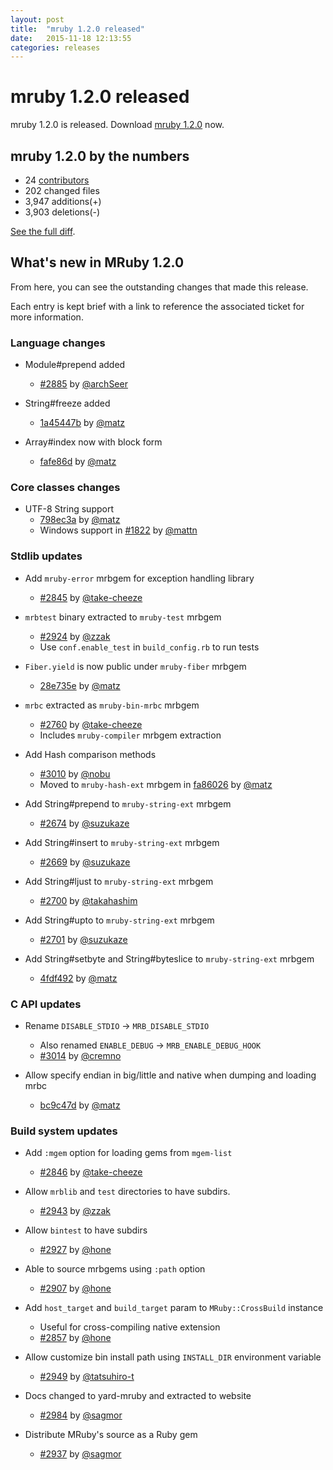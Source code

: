 ```yaml
---
layout: post
title:  "mruby 1.2.0 released"
date:   2015-11-18 12:13:55
categories: releases
---
```


mruby 1.2.0 released
====================

mruby 1.2.0 is released. Download [mruby 1.2.0][mruby-1.2.0-dl] now.

[mruby-1.2.0-dl]: https://github.com/mruby/mruby/archive/1.2.0.zip

## mruby 1.2.0 by the numbers

* 24 [contributors](contributors)
* 202 changed files
* 3,947 additions(+)
* 3,903 deletions(-)

[See the full diff](https://github.com/mruby/mruby/compare/1.1.0...1.2.0).

## What's new in MRuby 1.2.0

From here, you can see the outstanding changes that made this release.

Each entry is kept brief with a link to reference the associated ticket for
more information.


### Language changes

* Module#prepend added
  * [#2885](https://github.com/mruby/mruby/pull/2885) by [@archSeer](archSeer)

* String#freeze added
  * [1a45447b](https://github.com/mruby/mruby/commit/1a45447b) by [@matz](matz)

* Array#index now with block form
  * [fafe86d](https://github.com/mruby/mruby/commit/fafe86d) by [@matz](matz)


### Core classes changes

* UTF-8 String support
  * [798ec3a](https://github.com/mruby/mruby/commit/798ec3a) by [@matz](matz)
  * Windows support in [#1822](https://github.com/mruby/mruby/pull/1822) by [@mattn](mattn)


### Stdlib updates

* Add `mruby-error` mrbgem for exception handling library
  * [#2845](https://github.com/mruby/mruby/pull/2845) by [@take-cheeze](take-cheeze)

* `mrbtest` binary extracted to `mruby-test` mrbgem
  * [#2924](https://github.com/mruby/mruby/pull/2924) by [@zzak](zzak)
  * Use `conf.enable_test` in `build_config.rb` to run tests

* `Fiber.yield` is now public under `mruby-fiber` mrbgem
  * [28e735e](https://github.com/mruby/mruby/commit/28e735e) by [@matz](matz)

* `mrbc` extracted as `mruby-bin-mrbc` mrbgem
  * [#2760](https://github.com/mruby/mruby/pull/2760) by [@take-cheeze](take-cheeze)
  * Includes `mruby-compiler` mrbgem extraction

* Add Hash comparison methods
  * [#3010](https://github.com/mruby/mruby/pull/3010) by [@nobu](nobu)
  * Moved to `mruby-hash-ext` mrbgem in [fa86026](https://github.com/mruby/mruby/commit/fa86026) by [@matz](matz)

* Add String#prepend to `mruby-string-ext` mrbgem
  * [#2674](https://github.com/mruby/mruby/pull/2674) by [@suzukaze](suzukaze)

* Add String#insert to `mruby-string-ext` mrbgem
  * [#2669](https://github.com/mruby/mruby/pull/2669) by [@suzukaze](suzukaze)

* Add String#ljust to `mruby-string-ext` mrbgem
  * [#2700](https://github.com/mruby/mruby/pull/2700) by [@takahashim](takahashim)

* Add String#upto to `mruby-string-ext` mrbgem
  * [#2701](https://github.com/mruby/mruby/pull/2701) by [@suzukaze](suzukaze)

* Add String#setbyte and String#byteslice to `mruby-string-ext` mrbgem
  * [4fdf492](https://github.com/mruby/mruby/commit/4fdf492) by [@matz](matz)


### C API updates

* Rename `DISABLE_STDIO` -> `MRB_DISABLE_STDIO`
  * Also renamed `ENABLE_DEBUG` -> `MRB_ENABLE_DEBUG_HOOK`
  * [#3014](https://github.com/mruby/mruby/pull/3014) by [@cremno](cremno)

* Allow specify endian in big/little and native when dumping and loading mrbc
  * [bc9c47d](https://github.com/mruby/mruby/commit/bc9c47d) by [@matz](matz)


### Build system updates

* Add `:mgem` option for loading gems from `mgem-list`
  * [#2846](https://github.com/mruby/mruby/pull/2846) by [@take-cheeze](take-cheeze)

* Allow `mrblib` and `test` directories to have subdirs.
  * [#2943](https://github.com/mruby/mruby/pull/2943) by [@zzak](zzak)

* Allow `bintest` to have subdirs
  * [#2927](https://github.com/mruby/mruby/pull/2927) by [@hone](hone)

* Able to source mrbgems using `:path` option
  * [#2907](https://github.com/mruby/mruby/pull/2907) by [@hone](hone)

* Add `host_target` and `build_target` param to `MRuby::CrossBuild` instance
  * Useful for cross-compiling native extension
  * [#2857](https://github.com/mruby/mruby/pull/2857) by [@hone](hone)

* Allow customize bin install path using `INSTALL_DIR` environment variable
  * [#2949](https://github.com/mruby/mruby/pull/2949) by [@tatsuhiro-t](tatsuhiro-t)

* Docs changed to yard-mruby and extracted to website
  * [#2984](https://github.com/mruby/mruby/pull/2984) by [@sagmor](sagmor)

* Distribute MRuby's source as a Ruby gem
  * [#2937](https://github.com/mruby/mruby/pull/2937) by [@sagmor](sagmor)



[matz]: https://github.com/matz
[zzak]: https://github.com/zzak
[hone]: https://github.com/hone
[mattn]: https://github.com/mattn
[cremno]: https://github.com/cremno
[nobu]: https://github.com/nobu
[takahashim]: https://github.com/takahashim
[sagmor]: https://github.com/sagmor
[archSeer]: https://github.com/archSeer
[take-cheeze]: https://github.com/take-cheeze
[suzukaze]: https://github.com/suzukaze

[contributors]: https://github.com/mruby/mruby/graphs/contributors
